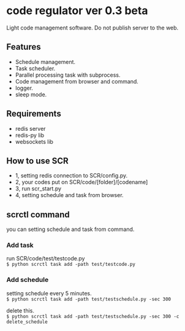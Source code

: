 # code regulator ver 0.3 beta
Light code management software.
Do not publish server to the web.

## Features
- Schedule management.
- Task scheduler.
- Parallel processing task with subprocess.
- Code management from browser and command.
- logger.
- sleep mode.

## Requirements
- redis server
- redis-py lib
- websockets lib

## How to use SCR
- 1, setting redis connection to SCR/config.py. 
- 2, your codes put on SCR/code/[folder]/[codename]
- 3, run scr_start.py
- 4, setting schedule and task from browser.

## scrctl command
you can setting schedule and task from command.

### Add task
run SCR/code/test/testcode.py  
```$ python scrctl task add -path test/testcode.py```

### Add schedule
setting schedule every 5 minutes.  
```$ python scrctl task add -path test/testschedule.py -sec 300```

delete this.  
```$ python scrctl task add -path test/testschedule.py -sec 300 -c delete_schedule```
